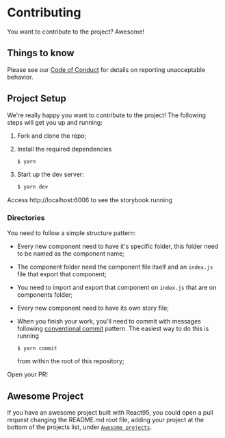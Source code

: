 # Contributing

You want to contribute to the project? Awesome!

## Things to know

Please see our [Code of Conduct](CODE_OF_CONDUCT.md) for details on reporting unacceptable behavior.

## Project Setup

We're really happy you want to contribute to the project! The following steps will get you up and running:

1. Fork and clone the repo;
2. Install the required dependencies

   ```sh
   $ yarn
   ```

3. Start up the dev server:

   ```sh
   $ yarn dev
   ```

Access http://localhost:6006 to see the storybook running

### Directories

You need to follow a simple structure pattern:

- Every new component need to have it's specific folder, this folder need to be
  named as the component name;
- The component folder need the component file itself and an `index.js` file
  that export that component;
- You need to import and export that component on `index.js` that are on
  components folder;
- Every new component need to have its own story file;
- When you finish your work, you'll need to commit with messages following
  [conventional commit](https://www.conventionalcommits.org/en/v1.0.0/) pattern.
  The easiest way to do this is running

  ```sh
  $ yarn commit
  ```

  from within the root of this repository;

Open your PR!

## Awesome Project

If you have an awesome project built with React95, you could open a pull
request changing the README.md root file, adding your project at the bottom of
the projects list, under [`Awesome projects`](README.md#awesome-project).
